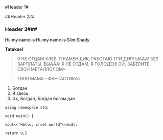 #Header 1#

##Header 2##

### Header 3###

~~Hi, my name is Hi, my name is Slim Shady~~

**Tatakae!**

>Я НЕ ОТДАМ ХЛЕБ, Я КАМЕНЩИК, РАБОТАЮ ТРИ ДНЯ! ЫААА! БЕЗ ЗАРПЛАТЫ, ВЫААА! Я НЕ ОТДАМ, Я ГОЛОДЕН! ЭЙ, ЗАБЕРИТЕ СВОЙ МЕТАЛЛОЛОМ>

>ТВОЯ МАМА - ФАНТАСТИКА>


1. Богдан
2. Я здесь
3. Эх, Богдан, Богдан богом дан


`using namespace std;`

`void main() {`

`cout<<"Hello, cruel world"<<endl;`

`return 0;}`
    